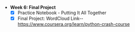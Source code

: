 - **Week 6: Final Project**
    - [x] Practice Notebook - Putting It All Together
    - [x] Final Project: WordCloud
Link-- https://www.coursera.org/learn/python-crash-course
